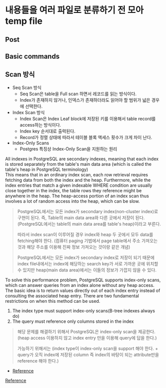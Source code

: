 # 내용들을 여러 파일로 분류하기 전 모아 temp file

## Post

## Basic commands

## Scan 방식
- Seq Scan 방식
  - Seq Scan은 table을 Full scan 하면서 레코드를 읽는 방식이다.
  - Index가 존재하지 않거나, 인덱스가 존재하더라도 읽어야 할 범위가 넓은 경우에 선택한다.
- Index Scan 방식
  - Index Scan은 Index Leaf block에 저장된 키를 이용해서 table record를 access하는 방식이다.
  - Index key 순서대로 출력된다.
  - Record가 정렬 상태에 따라서 테이블 블록 액세스 횟수가 크게 차이 난다.
- Index-Only Scans
  - Postgres 특징상 Index-Only Scan을 지원하는 원리

All indexes in PostgreSQL are secondary indexes, meaning that each index is stored separately from the table's main data area
(which is called the table's heap in PostgreSQL terminology)  
This means that in an ordinary index scan, each row retrieval requires fetching data from both the index and the heap.
Furthermore, while the index entries that match a given indexable WHERE condition are usually close together in the index, the table rows they 
reference might be anywhere in the heap. The heap-access portion of an index scan thus involves a lot of random access into the heap, which can be slow.
> PostgreSQL에서는 모든 index가 secondary index(non-cluster index)로 구현이 된다. 즉, Table의 main data area와 다른 곳에서 저장이 된다.
> (PostgreSQL에서는 table의 main data area를 table's heap)이라고 부른다.
> 
> 따라서 index scan이 이루어질 경우 index와 heap 두 곳에서 모두 data를 fetching해야 한다. (컴퓨터 paging 기법에서 page table에서 주소 가져오는 것과 해당 주소를 이용해 진짜 정보 가져오는 것이랑 같은 개념)
> 
> PostgreSQL에서는 모든 index가 secondary index로 저장이 되기 때문에  index file내에서는 index에 해당하는 search key가 서로 가까운 곳에 위치할 수 있지만 heap(main data area)에서는 이들의 정보가 가깝지 않을 수 있다.

To solve this performance problem, PostgreSQL supports index-only scans, which can answer queries from an index alone without any heap access.
The basic idea is to return values directly out of each index entry instead of consulting the associated heap entry.
There are two fundamental restrictions on when this method can be used.
1. The index type must support index-only scans(B-tree indexes always do)
2. The query must reference only columns stored in the index

> 해당 문제를 해결하기 위해서 PostgreSQL은 index-only scan을 제공한다. (heap access 이용하지 않고 index entry 만을 이용해 query에 답을 한다.)
> 
> 가능하기 위해서는 (index type이 index-only scan을 support 해야 한다. + query가 오직 index에 저장된 column 즉 index의 바탕이 되는 attribute만을 reference 해야 한다.)


- [Reference](https://www.postgresql.org/docs/current/indexes-index-only-scans.html)

[Reference](https://storycode.tistory.com/449)